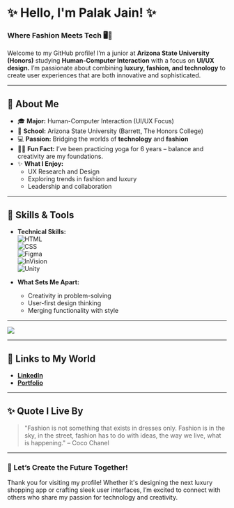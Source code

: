 # ✨ Hello, I'm Palak Jain! ✨  
### Where Fashion Meets Tech 🖥️👗  

Welcome to my GitHub profile! I’m a junior at **Arizona State University (Honors)** studying **Human-Computer Interaction** with a focus on **UI/UX design.** I’m passionate about combining **luxury, fashion, and technology** to create user experiences that are both innovative and sophisticated.  

---

## 🌟 About Me  
- 🎓 **Major:** Human-Computer Interaction (UI/UX Focus)  
- 🏫 **School:** Arizona State University (Barrett, The Honors College)  
- 💻 **Passion:** Bridging the worlds of **technology** and **fashion**  
- 🧘‍♀️ **Fun Fact:** I’ve been practicing yoga for 6 years – balance and creativity are my foundations.  
- ✨ **What I Enjoy:**  
  - UX Research and Design  
  - Exploring trends in fashion and luxury  
  - Leadership and collaboration  

---

## 💼 Skills & Tools  
- **Technical Skills:**  
  ![HTML](https://img.shields.io/badge/-HTML-orange?logo=html5&logoColor=white)  
  ![CSS](https://img.shields.io/badge/-CSS-blue?logo=css3&logoColor=white)  
  ![Figma](https://img.shields.io/badge/-Figma-ff69b4?logo=figma&logoColor=white)  
  ![InVision](https://img.shields.io/badge/-InVision-purple?logo=invision&logoColor=white)  
  ![Unity](https://img.shields.io/badge/-Unity-gray?logo=unity&logoColor=white)  

- **What Sets Me Apart:**  
  - Creativity in problem-solving  
  - User-first design thinking  
  - Merging functionality with style  

---

<img src="https://img.shields.io/static/v1?label=<LABEL>&message=<MESSAGE>&color=<COLOR>" />



---

## 🌟 Links to My World  
- [**LinkedIn**](https://www.linkedin.com/in/palak-jain05/)  
- [**Portfolio**](https://fierce-fan-8bc.notion.site/jpalak)

---

## ✨ Quote I Live By  
> "Fashion is not something that exists in dresses only. Fashion is in the sky, in the street, fashion has to do with ideas, the way we live, what is happening." – Coco Chanel

---

### 💃 Let’s Create the Future Together!  
Thank you for visiting my profile! Whether it's designing the next luxury shopping app or crafting sleek user interfaces, I’m excited to connect with others who share my passion for technology and creativity.  
